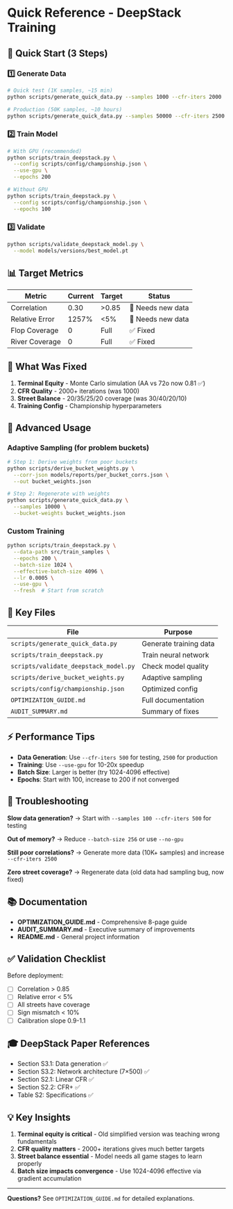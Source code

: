 # Quick Reference - DeepStack Training

## 🚀 Quick Start (3 Steps)

### 1️⃣ Generate Data
```bash
# Quick test (1K samples, ~15 min)
python scripts/generate_quick_data.py --samples 1000 --cfr-iters 2000

# Production (50K samples, ~10 hours)
python scripts/generate_quick_data.py --samples 50000 --cfr-iters 2500
```

### 2️⃣ Train Model
```bash
# With GPU (recommended)
python scripts/train_deepstack.py \
  --config scripts/config/championship.json \
  --use-gpu \
  --epochs 200

# Without GPU
python scripts/train_deepstack.py \
  --config scripts/config/championship.json \
  --epochs 100
```

### 3️⃣ Validate
```bash
python scripts/validate_deepstack_model.py \
  --model models/versions/best_model.pt
```

## 📊 Target Metrics

| Metric | Current | Target | Status |
|--------|---------|--------|--------|
| Correlation | 0.30 | >0.85 | 🔧 Needs new data |
| Relative Error | 1257% | <5% | 🔧 Needs new data |
| Flop Coverage | 0 | Full | ✅ Fixed |
| River Coverage | 0 | Full | ✅ Fixed |

## 🔧 What Was Fixed

1. **Terminal Equity** - Monte Carlo simulation (AA vs 72o now 0.81 ✅)
2. **CFR Quality** - 2000+ iterations (was 1000)
3. **Street Balance** - 20/35/25/20 coverage (was 30/40/20/10)
4. **Training Config** - Championship hyperparameters

## 🎯 Advanced Usage

### Adaptive Sampling (for problem buckets)
```bash
# Step 1: Derive weights from poor buckets
python scripts/derive_bucket_weights.py \
  --corr-json models/reports/per_bucket_corrs.json \
  --out bucket_weights.json

# Step 2: Regenerate with weights
python scripts/generate_quick_data.py \
  --samples 10000 \
  --bucket-weights bucket_weights.json
```

### Custom Training
```bash
python scripts/train_deepstack.py \
  --data-path src/train_samples \
  --epochs 200 \
  --batch-size 1024 \
  --effective-batch-size 4096 \
  --lr 0.0005 \
  --use-gpu \
  --fresh  # Start from scratch
```

## 📁 Key Files

| File | Purpose |
|------|---------|
| `scripts/generate_quick_data.py` | Generate training data |
| `scripts/train_deepstack.py` | Train neural network |
| `scripts/validate_deepstack_model.py` | Check model quality |
| `scripts/derive_bucket_weights.py` | Adaptive sampling |
| `scripts/config/championship.json` | Optimized config |
| `OPTIMIZATION_GUIDE.md` | Full documentation |
| `AUDIT_SUMMARY.md` | Summary of fixes |

## ⚡ Performance Tips

- **Data Generation**: Use `--cfr-iters 500` for testing, `2500` for production
- **Training**: Use `--use-gpu` for 10-20x speedup
- **Batch Size**: Larger is better (try 1024-4096 effective)
- **Epochs**: Start with 100, increase to 200 if not converged

## 🐛 Troubleshooting

**Slow data generation?**
→ Start with `--samples 100 --cfr-iters 500` for testing

**Out of memory?**
→ Reduce `--batch-size 256` or use `--no-gpu`

**Still poor correlations?**
→ Generate more data (10K+ samples) and increase `--cfr-iters 2500`

**Zero street coverage?**
→ Regenerate data (old data had sampling bug, now fixed)

## 📚 Documentation

- **OPTIMIZATION_GUIDE.md** - Comprehensive 8-page guide
- **AUDIT_SUMMARY.md** - Executive summary of improvements
- **README.md** - General project information

## ✅ Validation Checklist

Before deployment:
- [ ] Correlation > 0.85
- [ ] Relative error < 5%
- [ ] All streets have coverage
- [ ] Sign mismatch < 10%
- [ ] Calibration slope 0.9-1.1

## 🎓 DeepStack Paper References

- Section S3.1: Data generation ✅
- Section S3.2: Network architecture (7×500) ✅
- Section S2.1: Linear CFR ✅
- Section S2.2: CFR+ ✅
- Table S2: Specifications ✅

## 💡 Key Insights

1. **Terminal equity is critical** - Old simplified version was teaching wrong fundamentals
2. **CFR quality matters** - 2000+ iterations gives much better targets
3. **Street balance essential** - Model needs all game stages to learn properly
4. **Batch size impacts convergence** - Use 1024-4096 effective via gradient accumulation

---

**Questions?** See `OPTIMIZATION_GUIDE.md` for detailed explanations.
